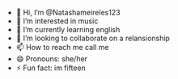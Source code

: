 - 👋 Hi, I’m @Natashameireles123
- 👀 I’m interested in music
- 🌱 I’m currently learning english
- 💞️ I’m looking to collaborate on a relansionship
- 📫 How to reach me call me
- 😄 Pronouns: she/her
- ⚡ Fun fact: im fifteen

<!---
Natashameireles123/Natashameireles123 is a ✨ special ✨ repository because its `README.md` (this file) appears on your GitHub profile.
You can click the Preview link to take a look at your changes.
--->
